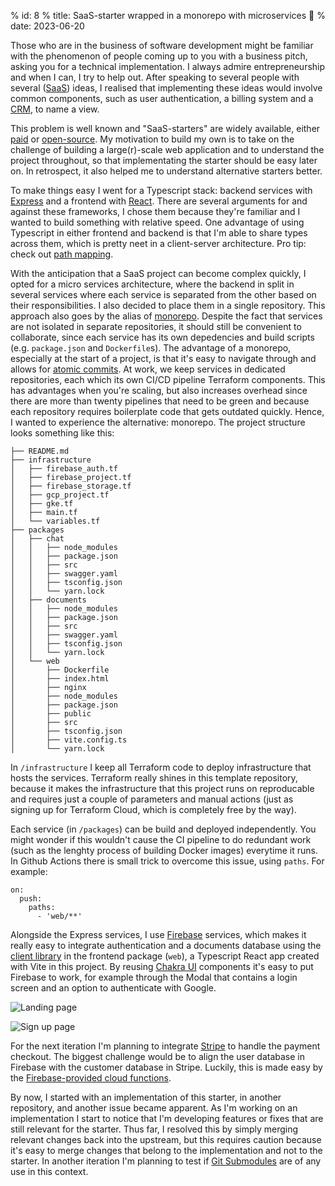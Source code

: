 % id: 8
% title: SaaS-starter wrapped in a monorepo with microservices 🚀
% date: 2023-06-20

Those who are in the business of software development might be familiar with the phenomenon of people coming up to you with a business pitch, asking you for a technical implementation. I always admire entrepreneurship and when I can, I try to help out. After speaking to several people with several ([SaaS](https://en.wikipedia.org/wiki/Software_as_a_service)) ideas, I realised that implementing these ideas would involve common components, such as user authentication, a billing system and a [CRM](https://en.wikipedia.org/wiki/Customer_relationship_management), to name a view.

This problem is well known and "SaaS-starters" are widely available, either [paid](https://supastarter.dev/) or [open-source](https://github.com/Blazity/next-saas-starter). My motivation to build my own is to take on the challenge of building a large(r)-scale web application and to understand the project throughout, so that implementating the starter should be easy later on. In retrospect, it also helped me to understand alternative starters better.

To make things easy I went for a Typescript stack: backend services with [Express](https://expressjs.com/) and a frontend with [React](https://react.dev/). There are several arguments for and against these frameworks, I chose them because they're familiar and I wanted to build something with relative speed. One advantage of using Typescript in either frontend and backend is that I'm able to share types across them, which is pretty neet in a client-server architecture. Pro tip: check out [path mapping](https://www.typescriptlang.org/docs/handbook/module-resolution.html#path-mapping).

With the anticipation that a SaaS project can become complex quickly, I opted for a micro services architecture, where the backend in split in several services where each service is separated from the other based on their responsibilities. I also decided to place them in a single repository. This approach also goes by the alias of [monorepo](https://en.wikipedia.org/wiki/Monorepo). Despite the fact that services are not isolated in separate repositories, it should still be convenient to collaborate, since each service has its own depedencies and build scripts (e.g. `package.json` and `Dockerfile`s). The advantage of a monorepo, especially at the start of a project, is that it's easy to navigate through and allows for [atomic commits](https://en.wikipedia.org/wiki/Atomic_commit). At work, we keep services in dedicated repositories, each which its own CI/CD pipeline Terraform components. This has advantages when you're scaling, but also increases overhead since there are more than twenty pipelines that need to be green and because each repository requires boilerplate code that gets outdated quickly. Hence, I wanted to experience the alternative: monorepo. The project structure looks something like this:

```
├── README.md
├── infrastructure
│   ├── firebase_auth.tf
│   ├── firebase_project.tf
│   ├── firebase_storage.tf
│   ├── gcp_project.tf
│   ├── gke.tf
│   ├── main.tf
│   └── variables.tf
├── packages
│   ├── chat
│   │   ├── node_modules
│   │   ├── package.json
│   │   ├── src
│   │   ├── swagger.yaml
│   │   ├── tsconfig.json
│   │   └── yarn.lock
│   ├── documents
│   │   ├── node_modules
│   │   ├── package.json
│   │   ├── src
│   │   ├── swagger.yaml
│   │   ├── tsconfig.json
│   │   └── yarn.lock
│   └── web
│       ├── Dockerfile
│       ├── index.html
│       ├── nginx
│       ├── node_modules
│       ├── package.json
│       ├── public
│       ├── src
│       ├── tsconfig.json
│       ├── vite.config.ts
│       └── yarn.lock
```

In `/infrastructure` I keep all Terraform code to deploy infrastructure that hosts the services. Terraform really shines in this template repository, because it makes the infrastructure that this project runs on reproducable and requires just a couple of parameters and manual actions (just as signing up for Terraform Cloud, which is completely free by the way).

Each service (in `/packages`) can be build and deployed independently. You might wonder if this wouldn't cause the CI pipeline to do redundant work (such as the lenghty process of building Docker images) everytime it runs. In Github Actions there is small trick to overcome this issue, using `paths`. For example:

```
on:
  push:
    paths:
      - 'web/**'
```

Alongside the Express services, I use [Firebase](https://firebase.google.com/) services, which makes it really easy to integrate authentication and a documents database using the [client library](https://firebase.google.com/docs/firestore/client/libraries) in the frontend package (`web`), a Typescript React app created with Vite in this project. By reusing [Chakra UI](https://chakra-ui.com/) components it's easy to put Firebase to work, for example through the Modal that contains a login screen and an option to authenticate with Google.

![Landing page](../images/saas-starter-0.png)

![Sign up page](../images/saas-starter-1.png)

For the next iteration I'm planning to integrate [Stripe](https://stripe.com/) to handle the payment checkout. The biggest challenge would be to align the user database in Firebase with the customer database in Stripe. Luckily, this is made easy by the [Firebase-provided cloud functions](https://firebase.google.com/docs/tutorials/payments-stripe).

By now, I started with an implementation of this starter, in another repository, and another issue became apparent. As I'm working on an implementation I start to notice that I'm developing features or fixes that are still relevant for the starter. Thus far, I resolved this by simply merging relevant changes back into the upstream, but this requires caution because it's easy to merge changes that belong to the implementation and not to the starter. In another iteration I'm planning to test if [Git Submodules](https://git-scm.com/book/en/v2/Git-Tools-Submodules) are of any use in this context.
